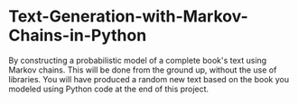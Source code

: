 # Text-Generation-with-Markov-Chains-in-Python

By constructing a probabilistic model of a complete book's text using Markov chains. This will be done from the ground up, without the use of libraries.
You will have produced a random new text based on the book you modeled using Python code at the end of this project.
